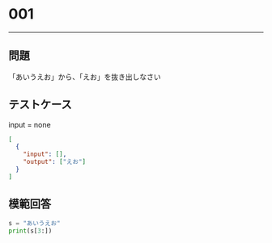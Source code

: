 # 001

---

## 問題

「あいうえお」から、「えお」を抜き出しなさい

## テストケース

input = none

```json
[
  {
    "input": [],
    "output": ["えお"]
  }
]
```

## 模範回答

```python
s = "あいうえお"
print(s[3:])
```
